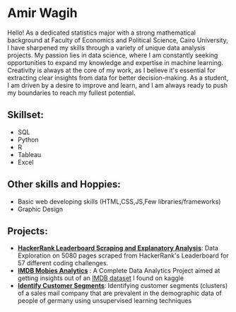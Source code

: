 # Amir Wagih
Hello! As a dedicated statistics major with a strong mathematical background at Faculty of Economics and Political Science, Cairo University, I have sharpened my skills through a variety of unique data analysis projects. My passion lies in data science, where I am constantly seeking opportunities to expand my knowledge and expertise in machine learning. Creativity is always at the core of my work, as I believe it's essential for extracting clear insights from data for better decision-making. As a student, I am driven by a desire to improve and learn, and I am always ready to push my boundaries to reach my fullest potential.

## Skillset: 
- SQL
- Python 
- R
- Tableau
- Excel
## Other skills and Hoppies:
- Basic web developing skills (HTML,CSS,JS,Few libraries/frameworks)
- Graphic Design

## Projects:
  - [**HackerRank Leaderboard Scraping and Explanatory Analysis**](https://github.com/AmirWagih1/hackerrank-leaderboard-scraping-and-eda): Data Exploration on 5080 pages  scraped from HackerRank's Leaderboard for 57 different coding challenges.
  - [**IMDB Mobies Analytics**](https://github.com/AmirWagih1/imdb-movie-dataset-analytics) : A Complete Data Analytics Project aimed at getting insights out of an  [IMDB dataset](https://www.kaggle.com/datasets/ngochieunguyen/imdb-extensive) I found on kaggle
  - [**Identify Customer Segments**](https://github.com/AmirWagih1/identify_customer_segments): Identifying customer segments (clusters) of a sales mail company that are prevalent in the demographic data of people of germany using unsupervised learning techniques

